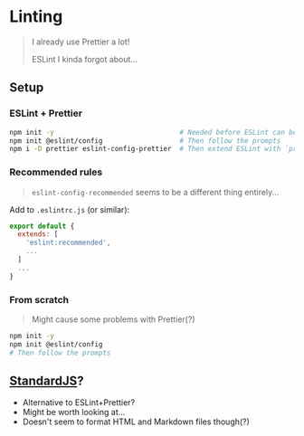 # Linting

> I already use Prettier a lot!
>
> ESLint I kinda forgot about...

## Setup

### ESLint + Prettier

```sh
npm init -y                               # Needed before ESLint can be initialized
npm init @eslint/config                   # Then follow the prompts
npm i -D prettier eslint-config-prettier  # Then extend ESLint with `prettier`
```

### Recommended rules

> `eslint-config-recommended` seems to be a different thing entirely...

Add to `.eslintrc.js` (or similar):

```js
export default {
  extends: [
    'eslint:recommended',
    ...
  ]
  ...
}
```

### From scratch

> Might cause some problems with Prettier(?)

```sh
npm init -y
npm init @eslint/config
# Then follow the prompts
```

## [StandardJS](https://standardjs.com/)?

- Alternative to ESLint+Prettier?
- Might be worth looking at...
- Doesn't seem to format HTML and Markdown files though(?)
